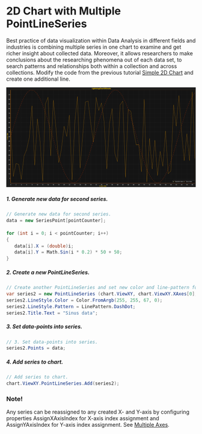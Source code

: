 # 2D Chart with Multiple PointLineSeries

Best practice of data visualization within Data Analysis in different fields and industries is combining multiple series in one chart to examine and get richer insight about collected data. Moreover, it allows researchers to make conclusions about the researching phenomena out of each data set, to search patterns and relationships both within a collection and across collections. Modify the code from the previous tutorial [Simple 2D Chart](https://www.arction.com/tutorials/#/lcu_tutorial_simple2Dchart_01) and create one additional line.

![chart with multiple pointline series 2d winforms wpf](./assets/chart-multiple-pointline-series-2d-winforms-wpf.png)

##### 1. Generate new data for second series.

```csharp
// Generate new data for second series.
data = new SeriesPoint[pointCounter];

for (int i = 0; i < pointCounter; i++) 
{ 
   data[i].X = (double)i; 
   data[i].Y = Math.Sin(i * 0.2) * 50 + 50; 
}
```

##### 2. Create a new PointLineSeries.

```csharp
// Create another PointLineSeries and set new color and line-pattern for it.
var series2 = new PointLineSeries (chart.ViewXY, chart.ViewXY.XAxes[0], chart.ViewXY.YAxes[0]);
series2.LineStyle.Color = Color.FromArgb(255, 255, 67, 0);
series2.LineStyle.Pattern = LinePattern.DashDot;
series2.Title.Text = "Sinus data";
```

##### 3. Set data-points into series.

```csharp
// 3. Set data-points into series.
series2.Points = data;
```

##### 4. Add series to chart.

```csharp
// Add series to chart.
chart.ViewXY.PointLineSeries.Add(series2);
```

### Note!
Any series can be reassigned to any created X- and Y-axis by configuring properties AssignXAxisIndex for X-axis index assignment and AssignYAxisIndex for Y-axis index assignment. See [Multiple Axes](https://www.arction.com/tutorials/#/lcu_tutorial_multipleAxes_03).

